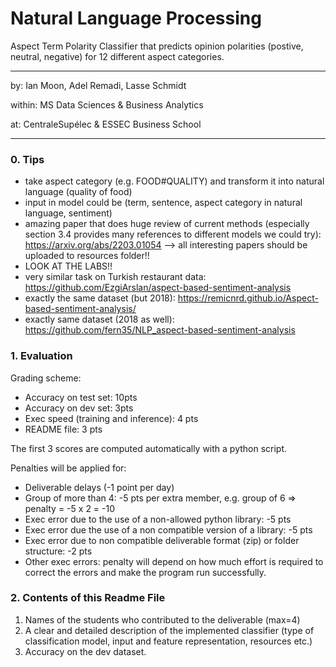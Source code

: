 # Natural Language Processing

Aspect Term Polarity Classifier that predicts opinion polarities (postive, neutral, negative) for 12 different aspect categories.

***
by: Ian Moon, Adel Remadi, Lasse Schmidt

within: MS Data Sciences & Business Analytics

at: CentraleSupélec & ESSEC Business School
***

### 0. Tips

- take aspect category (e.g. FOOD#QUALITY) and transform it into natural language (quality of food)
- input in model could be (term, sentence, aspect category in natural language, sentiment)
- amazing paper that does huge review of current methods (especially section 3.4 provides many references to different models we could try): https://arxiv.org/abs/2203.01054 --> all interesting papers should be uploaded to resources folder!!
- LOOK AT THE LABS!!
- very similar task on Turkish restaurant data: https://github.com/EzgiArslan/aspect-based-sentiment-analysis
- exactly the same dataset (but 2018): https://remicnrd.github.io/Aspect-based-sentiment-analysis/
- exactly same dataset (2018 as well): https://github.com/fern35/NLP_aspect-based-sentiment-analysis

### 1. Evaluation

Grading scheme:
- Accuracy on test set: 10pts
- Accuracy on dev set: 3pts
- Exec speed (training and inference): 4 pts
- README file: 3 pts

The first 3 scores are computed automatically with a python script.

Penalties will be applied for:
- Deliverable delays (-1 point per day)
- Group of more than 4: -5 pts per extra member, e.g. group of 6 => penalty = -5 x 2 = -10
- Exec error due to the use of a non-allowed python library: -5 pts
- Exec error due the use of a non compatible version of a library: -5 pts
- Exec error due to non compatible deliverable format (zip) or folder structure: -2 pts
- Other exec errors: penalty will depend on how much effort is required to correct the errors and make the program run successfully.

### 2. Contents of this Readme File
1. Names of the students who contributed to the deliverable (max=4)
2. A clear and detailed description of the implemented classifier (type of classification model, input and feature representation, resources etc.)
3. Accuracy on the dev dataset.
